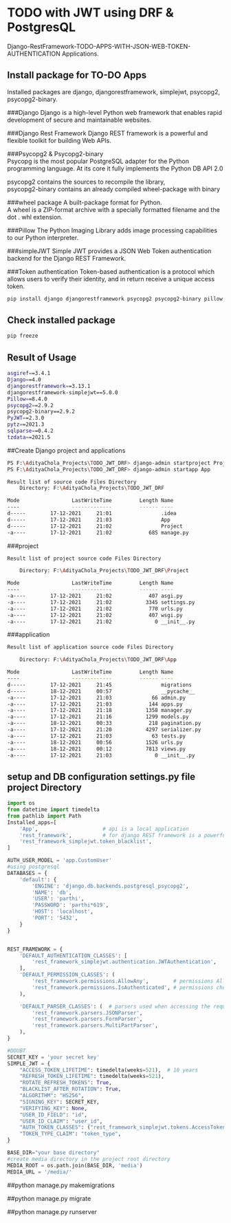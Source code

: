 # TODO with JWT using DRF & PostgresQL
Django-RestFramework-TODO-APPS-WITH-JSON-WEB-TOKEN-AUTHENTICATION Applications.

## Install package for TO-DO Apps
Installed packages are django, djangorestframework, simplejwt, psycopg2, psycopg2-binary.

###Django
Django is a high-level Python web framework that enables rapid development of secure and maintainable websites.

###Django Rest Framework
Django REST framework is a powerful and flexible toolkit for building Web APIs.

###Psycopg2 & Psycopg2-binary  
Psycopg is the most popular PostgreSQL adapter for the Python programming language. 
At its core it fully implements the Python DB API 2.0

psycopg2 contains the sources to recompile the library,  
psycopg2-binary contains an already compiled wheel-package with binary

###wheel package
A built-package format for Python.  
A wheel is a ZIP-format archive with a specially formatted filename and the dot . whl extension.

###Pillow
The Python Imaging Library adds image processing capabilities to our Python interpreter.

###simpleJWT
Simple JWT provides a JSON Web Token authentication backend for the Django REST Framework.

###Token authentication
Token-based authentication is a protocol which allows users to verify their identity, and in return receive a unique access token.

```bash
pip install django djangorestframework psycopg2 psycopg2-binary pillow djangorestframework-simplejwt
```
## Check installed package
```bash
pip freeze
```
## Result of Usage 

```bash
asgiref==3.4.1
Django==4.0
djangorestframework==3.13.1
djangorestframework-simplejwt==5.0.0
Pillow==8.4.0
psycopg2==2.9.2
psycopg2-binary==2.9.2
PyJWT==2.3.0
pytz==2021.3
sqlparse==0.4.2
tzdata==2021.5
```
##Create Django project and applications
```bash
PS F:\AdityaChola_Projects\TODO_JWT_DRF> django-admin startproject Project .
PS F:\AdityaChola_Projects\TODO_JWT_DRF> django-admin startapp App

Result list of source code Files Directory
    Directory: F:\AdityaChola_Projects\TODO_JWT_DRF

Mode                 LastWriteTime         Length Name
----                 -------------         ------ ----
d-----        17-12-2021     21:01                .idea
d-----        17-12-2021     21:03                App
d-----        17-12-2021     21:02                Project
-a----        17-12-2021     21:02            685 manage.py
```

###project 
```bash
Result list of project source code Files Directory

    Directory: F:\AdityaChola_Projects\TODO_JWT_DRF\Project

Mode                 LastWriteTime         Length Name
----                 -------------         ------ ----
-a----        17-12-2021     21:02            407 asgi.py
-a----        17-12-2021     21:02           3345 settings.py
-a----        17-12-2021     21:02            770 urls.py
-a----        17-12-2021     21:02            407 wsgi.py
-a----        17-12-2021     21:02              0 __init__.py
```

###application 
```bash
Result list of application source code Files Directory

    Directory: F:\AdityaChola_Projects\TODO_JWT_DRF\App

Mode                 LastWriteTime         Length Name
----                 -------------         ------ ----
d-----        17-12-2021     21:45                migrations
d-----        18-12-2021     00:57                __pycache__
-a----        17-12-2021     21:03             66 admin.py
-a----        17-12-2021     21:03            144 apps.py
-a----        17-12-2021     21:18           1358 manager.py
-a----        17-12-2021     21:16           1299 models.py
-a----        18-12-2021     00:33            218 pagination.py
-a----        17-12-2021     21:20           4297 serializer.py
-a----        17-12-2021     21:03             63 tests.py
-a----        18-12-2021     00:56           1526 urls.py
-a----        18-12-2021     00:12           7813 views.py
-a----        17-12-2021     21:03              0 __init__.py
```

## setup and DB configuration  settings.py file project Directory

```python
import os
from datetime import timedelta
from pathlib import Path
Installed_apps=[
    'App',                     # api is a local application
    'rest_framework',          # for django REST framework is a powerful and flexible toolkit for building Web APIs
    'rest_framework_simplejwt.token_blacklist',
]

AUTH_USER_MODEL = 'app.CustomUser'
#using postgresql
DATABASES = {
    'default': {
        'ENGINE': 'django.db.backends.postgresql_psycopg2',
        'NAME': 'db',
        'USER': 'parthi',
        'PASSWORD': 'parthi*619',
        'HOST': 'localhost',
        'PORT': '5432',
    }
}


REST_FRAMEWORK = {
    'DEFAULT_AUTHENTICATION_CLASSES': [
        'rest_framework_simplejwt.authentication.JWTAuthentication',
    ],
    'DEFAULT_PERMISSION_CLASSES': (
        'rest_framework.permissions.AllowAny',        # permissions Allow for register and login.
        'rest_framework.permissions.IsAuthenticated', # permissions checked at the start to end of all view.
    ),

    'DEFAULT_PARSER_CLASSES': (  # parsers used when accessing the request.data property
        'rest_framework.parsers.JSONParser',
        'rest_framework.parsers.FormParser',
        'rest_framework.parsers.MultiPartParser',
    ),
}

#DOUBT
SECRET_KEY = 'your secret key'
SIMPLE_JWT = {
    "ACCESS_TOKEN_LIFETIME": timedelta(weeks=521),  # 10 years
    "REFRESH_TOKEN_LIFETIME": timedelta(weeks=521),
    "ROTATE_REFRESH_TOKENS": True,
    "BLACKLIST_AFTER_ROTATION": True,
    "ALGORITHM": "HS256",
    "SIGNING_KEY": SECRET_KEY,
    "VERIFYING_KEY": None,
    "USER_ID_FIELD": "id",
    "USER_ID_CLAIM": "user_id",
    "AUTH_TOKEN_CLASSES": ("rest_framework_simplejwt.tokens.AccessToken",),
    "TOKEN_TYPE_CLAIM": "token_type",
}

BASE_DIR="your base directory"
#create media directory in the project root directory 
MEDIA_ROOT = os.path.join(BASE_DIR, 'media')
MEDIA_URL = '/media/'
```

##python manage.py makemigrations

##python manage.py migrate

##python manage.py runserver
